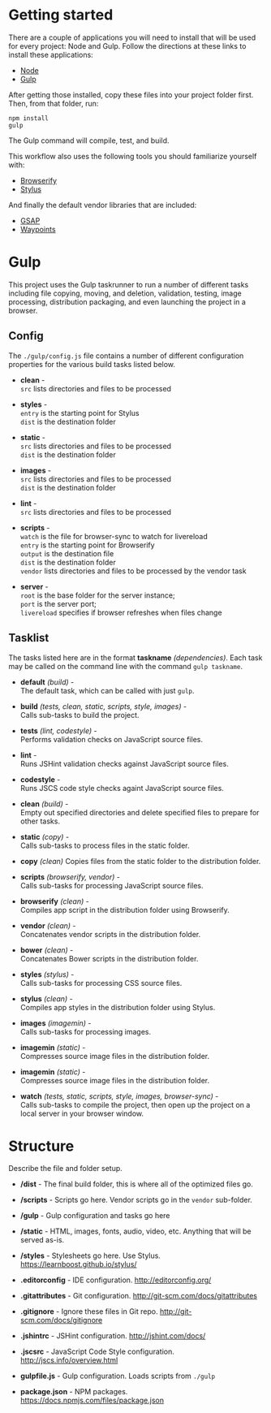 # Getting started

There are a couple of applications you will need to install that will be used for every project: Node and Gulp. Follow the directions at these links to install these applications:

* [Node](https://nodejs.org/)
* [Gulp](http://gulpjs.com/)

After getting those installed, copy these files into your project folder first. Then, from that folder, run:

    npm install
    gulp
     
The Gulp command will compile, test, and build. 

This workflow also uses the following tools you should familiarize yourself with:

* [Browserify](http://browserify.org/)
* [Stylus](https://learnboost.github.io/stylus/)

And finally the default vendor libraries that are included:

* [GSAP](http://greensock.com/gsap)
* [Waypoints](http://imakewebthings.com/waypoints/)


# Gulp

This project uses the Gulp taskrunner to run a number of different tasks including file copying, moving, and deletion, 
validation, testing, image processing, distribution packaging, and even launching the project in a browser.

## Config

The `./gulp/config.js` file contains a number of different configuration properties for the various build tasks listed 
below.

* __clean__ -  
  `src` lists directories and files to be processed
  
* __styles__ -  
  `entry` is the starting point for Stylus  
  `dist` is the destination folder 
  
* __static__ -  
  `src` lists directories and files to be processed  
  `dist` is the destination folder
  
* __images__ -  
  `src` lists directories and files to be processed  
  `dist` is the destination folder
  
* __lint__ -  
  `src` lists directories and files to be processed
  
* __scripts__ -  
  `watch` is the file for browser-sync to watch for livereload  
  `entry` is the starting point for Browserify  
  `output` is the destination file  
  `dist` is the destination folder  
  `vendor` lists directories and files to be processed by the vendor task
  
* __server__ -  
  `root` is the base folder for the server instance;  
  `port` is the server port;  
  `livereload` specifies if browser refreshes when files change
  
## Tasklist

The tasks listed here are in the format __taskname__ *(dependencies)*. Each task may be called on the command line with the 
command `gulp taskname`. 

* __default__ *(build)* -  
  The default task, which can be called with just `gulp`.
  
* __build__ *(tests, clean, static, scripts, style, images)* -  
  Calls sub-tasks to build the project.
  
* __tests__ *(lint, codestyle)* -  
  Performs validation checks on JavaScript source files.
  
* __lint__ -  
  Runs JSHint validation checks against JavaScript source files.
  
* __codestyle__ -  
  Runs JSCS code style checks againt JavaScript source files.
  
* __clean__ *(build)* -    
  Empty out specified directories and delete specified files to prepare for other tasks.
  
* __static__ *(copy)* -  
  Calls sub-tasks to process files in the static folder.
  
* __copy__ *(clean)*
  Copies files from the static folder to the distribution folder.
  
* __scripts__ *(browserify, vendor)* -  
  Calls sub-tasks for processing JavaScript source files.
  
* __browserify__ *(clean)* -  
  Compiles app script in the distribution folder using Browserify.

* __vendor__ *(clean)* -  
  Concatenates vendor scripts in the distribution folder.
  
* __bower__ *(clean)* -  
  Concatenates Bower scripts in the distribution folder.
  
* __styles__ *(stylus)* -  
  Calls sub-tasks for processing CSS source files.
  
* __stylus__ *(clean)* -  
  Compiles app styles in the distribution folder using Stylus.
  
* __images__ *(imagemin)* -  
  Calls sub-tasks for processing images.
  
* __imagemin__ *(static)* -  
  Compresses source image files in the distribution folder.
  
* __imagemin__ *(static)* -  
  Compresses source image files in the distribution folder.
  
* __watch__ *(tests, static, scripts, style, images, browser-sync)* -  
  Calls sub-tasks to compile the project, then open up the project on a local server in your browser window.
   

# Structure

Describe the file and folder setup.

* __/dist__ - The final build folder, this is where all of the optimized files go.

* __/scripts__ - Scripts go here. Vendor scripts go in the `vendor` sub-folder.

* __/gulp__ - Gulp configuration and tasks go here

* __/static__ - HTML, images, fonts, audio, video, etc. Anything that will be served as-is.

* __/styles__ - Stylesheets go here. Use Stylus. https://learnboost.github.io/stylus/

* __.editorconfig__ - IDE configuration. http://editorconfig.org/

* __.gitattributes__ - Git configuration. http://git-scm.com/docs/gitattributes

* __.gitignore__ - Ignore these files in Git repo. http://git-scm.com/docs/gitignore

* __.jshintrc__ - JSHint configuration. http://jshint.com/docs/

* __.jscsrc__ - JavaScript Code Style configuration. http://jscs.info/overview.html

* __gulpfile.js__ - Gulp configuration. Loads scripts from `./gulp`

* __package.json__ - NPM packages. https://docs.npmjs.com/files/package.json
